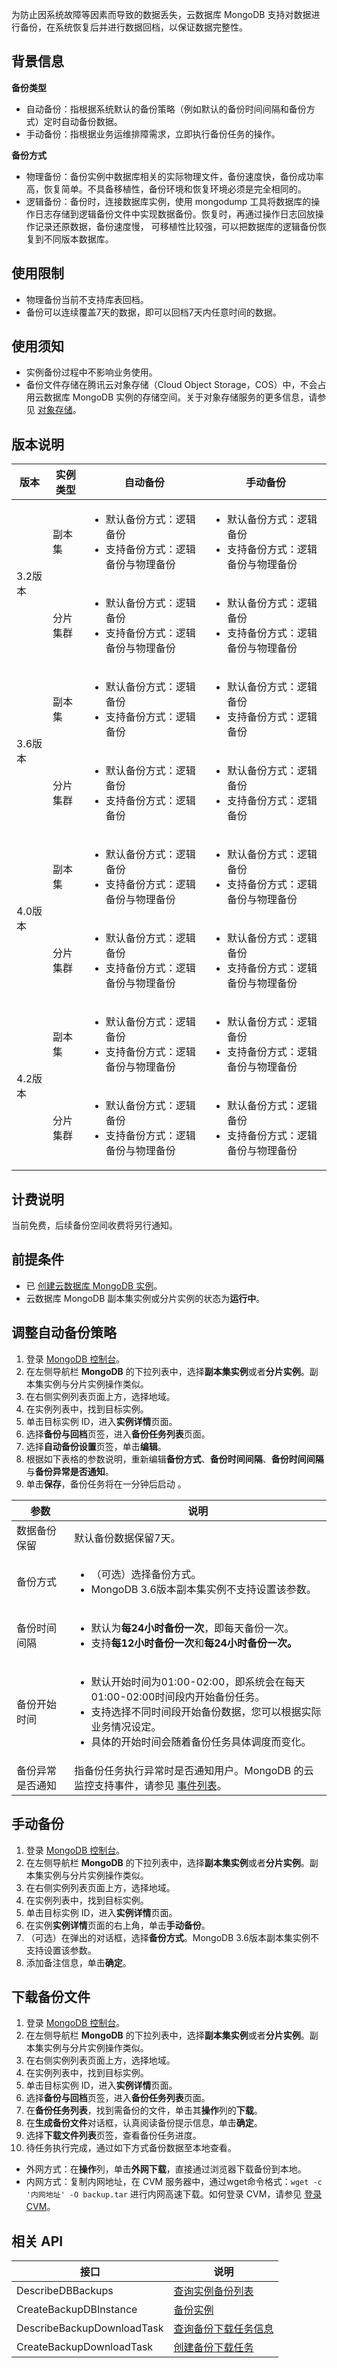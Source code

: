 
为防止因系统故障等因素而导致的数据丢失，云数据库 MongoDB 支持对数据进行备份，在系统恢复后并进行数据回档，以保证数据完整性。

## 背景信息
**备份类型**
- 自动备份：指根据系统默认的备份策略（例如默认的备份时间间隔和备份方式）定时自动备份数据。
- 手动备份：指根据业务运维排障需求，立即执行备份任务的操作。

**备份方式**
- 物理备份：备份实例中数据库相关的实际物理文件，备份速度快，备份成功率高，恢复简单。不具备移植性，备份环境和恢复环境必须是完全相同的。
- 逻辑备份：备份时，连接数据库实例，使用 mongodump 工具将数据库的操作日志存储到逻辑备份文件中实现数据备份。恢复时，再通过操作日志回放操作记录还原数据，备份速度慢， 可移植性比较强，可以把数据库的逻辑备份恢复到不同版本数据库。 

## 使用限制
- 物理备份当前不支持库表回档。
- 备份可以连续覆盖7天的数据，即可以回档7天内任意时间的数据。

## 使用须知
- 实例备份过程中不影响业务使用。
- 备份文件存储在腾讯云对象存储（Cloud Object Storage，COS）中，不会占用云数据库 MongoDB 实例的存储空间。关于对象存储服务的更多信息，请参见 [对象存储](https://cloud.tencent.com/document/product/436)。 

## 版本说明
<table>
<thead><tr><th>版本</th><th>实例类型</th><th>自动备份</th><th>手动备份</th></tr></thead>
<tbody><tr>
<td rowspan="2">3.2版本</td>
<td>副本集</td>
<td><ul><li>默认备份方式：逻辑备份</li><li>支持备份方式：逻辑备份与物理备份</li></ul></td>
<td><ul><li>默认备份方式：逻辑备份</li><li>支持备份方式：逻辑备份与物理备份</li></ul></td></tr>
<tr>
<td>分片集群</td>
<td><ul><li>默认备份方式：逻辑备份</li><li>支持备份方式：逻辑备份与物理备份</li></ul></td>
<td><ul><li>默认备份方式：逻辑备份</li><li>支持备份方式：逻辑备份与物理备份</li></ul></td></tr>
<tr>
<td rowspan="2">3.6版本</td>
<td>副本集</td>
<td><ul><li>默认备份方式：逻辑备份</li><li>支持备份方式：逻辑备份</li></ul></td>
<td><ul><li>默认备份方式：逻辑备份</li><li>支持备份方式：逻辑备份</li></ul></td></tr>
<tr>
<td>分片集群</td>
<td><ul><li>默认备份方式：逻辑备份</li><li>支持备份方式：逻辑备份</li></ul></td>
<td><ul><li>默认备份方式：逻辑备份</li><li>支持备份方式：逻辑备份</li></ul></td></tr>
<tr>
<td rowspan="2">4.0版本</td>
<td>副本集</td>
<td><ul><li>默认备份方式：逻辑备份</li><li>支持备份方式：逻辑备份与物理备份</li></ul></td>
<td><ul><li>默认备份方式：逻辑备份</li><li>支持备份方式：逻辑备份与物理备份</li></ul></td></tr>
<tr>
<td>分片集群</td>
<td><ul><li>默认备份方式：逻辑备份</li><li>支持备份方式：逻辑备份与物理备份</li></ul></td>
<td><ul><li>默认备份方式：逻辑备份</li><li>支持备份方式：逻辑备份与物理备份</li></ul></td></tr>
<tr>
<td rowspan="2">4.2版本</td>
<td>副本集</td>
<td><ul><li>默认备份方式：逻辑备份</li><li>支持备份方式：逻辑备份与物理备份</li></ul></td>
<td><ul><li>默认备份方式：逻辑备份</li><li>支持备份方式：逻辑备份与物理备份</li></ul></td></tr>
<tr>
<td>分片集群</td>
<td><ul><li>默认备份方式：逻辑备份</li><li>支持备份方式：逻辑备份与物理备份</li></ul></td>
<td><ul><li>默认备份方式：逻辑备份</li><li>支持备份方式：逻辑备份与物理备份</li></ul></td></tr>
</tbody></table>

## 计费说明
当前免费，后续备份空间收费将另行通知。

## 前提条件
- 已 [创建云数据库 MongoDB 实例](https://cloud.tencent.com/document/product/240/3551)。
- 云数据库 MongoDB 副本集实例或分片实例的状态为**运行中**。

## 调整自动备份策略
1. 登录 [MongoDB 控制台](https://console.cloud.tencent.com/mongodb)。
2. 在左侧导航栏 **MongoDB** 的下拉列表中，选择**副本集实例**或者**分片实例**。副本集实例与分片实例操作类似。
3. 在右侧实例列表页面上方，选择地域。
4. 在实例列表中，找到目标实例。
5. 单击目标实例 ID，进入**实例详情**页面。
6. 选择**备份与回档**页签，进入**备份任务列表**页面。
7. 选择**自动备份设置**页签，单击**编辑**。
8. 根据如下表格的参数说明，重新编辑**备份方式**、**备份时间间隔**、**备份时间间隔**与**备份异常是否通知**。
9. 单击**保存**，备份任务将在一分钟后启动 。
<table>
<thead><tr><th>参数</th><th>说明</th></tr></thead>
<tbody><tr>
<td>数据备份保留</td><td>默认备份数据保留7天。</td></tr>
<tr>
<td>备份方式</td><td><ul><li>（可选）选择备份方式。</li><li>MongoDB 3.6版本副本集实例不支持设置该参数。</li></ul></td></tr>
<tr>
<td>备份时间间隔</td><td><ul><li>默认为<b>每24小时备份一次</b>，即每天备份一次。</li><li>支持<b>每12小时备份一次</b>和<b>每24小时备份一次。</b></li></ul></td></tr>
<tr>
<td>备份开始时间</td>
<td><ul><li>默认开始时间为01:00-02:00，即系统会在每天01:00-02:00时间段内开始备份任务。</li><li>支持选择不同时间段开始备份数据，您可以根据实际业务情况设定。</li><li>具体的开始时间会随着备份任务具体调度而变化。</li></ul></td></tr>
<tr>
<td>备份异常是否通知</td>
<td>指备份任务执行异常时是否通知用户。MongoDB 的云监控支持事件，请参见 <a href="https://cloud.tencent.com/document/product/248/14363">事件列表</a>。</ul></td></tr>
</tbody></table>      

## 手动备份
1. 登录 [MongoDB 控制台](https://console.cloud.tencent.com/mongodb)。
2. 在左侧导航栏 **MongoDB** 的下拉列表中，选择**副本集实例**或者**分片实例**。副本集实例与分片实例操作类似。
3. 在右侧实例列表页面上方，选择地域。
4. 在实例列表中，找到目标实例。
5. 单击目标实例 ID，进入**实例详情**页面。
6. 在实例**实例详情**页面的右上角，单击**手动备份**。
7. （可选）在弹出的对话框，选择**备份方式**。MongoDB 3.6版本副本集实例不支持设置该参数。
8. 添加备注信息，单击**确定**。

## 下载备份文件
1. 登录 [MongoDB 控制台](https://console.cloud.tencent.com/mongodb)。
2. 在左侧导航栏 **MongoDB** 的下拉列表中，选择**副本集实例**或者**分片实例**。副本集实例与分片实例操作类似。
3. 在右侧实例列表页面上方，选择地域。
4. 在实例列表中，找到目标实例。
5. 单击目标实例 ID，进入**实例详情**页面。
6. 选择**备份与回档**页签，进入**备份任务列表**页面。
7. 在**备份任务列表**，找到需备份的文件，单击其**操作**列的**下载**。
8. 在**生成备份文件**对话框，认真阅读备份提示信息，单击**确定**。
9. 选择**下载文件列表**页签，查看备份任务进度。
10. 待任务执行完成，通过如下方式备份数据至本地查看。
  - 外网方式：在**操作**列，单击**外网下载**，直接通过浏览器下载备份到本地。
  - 内网方式：复制内网地址，在 CVM 服务器中，通过wget命令格式：`wget -c '内网地址' -O backup.tar` 进行内网高速下载。如何登录 CVM，请参见 [登录 CVM](https://cloud.tencent.com/document/product/213/2936#.E6.AD.A5.E9.AA.A43.EF.BC.9A.E7.99.BB.E5.BD.95.E4.BA.91.E6.9C.8D.E5.8A.A1.E5.99.A8)。

## 相关 API
| 接口                       | 说明                                                         |
| -------------------------- | ------------------------------------------------------------ |
| DescribeDBBackups          | [查询实例备份列表](https://cloud.tencent.com/document/product/240/54174) |
| CreateBackupDBInstance     | [备份实例](https://cloud.tencent.com/document/product/240/46599) |
| DescribeBackupDownloadTask | [查询备份下载任务信息](https://cloud.tencent.com/document/product/240/54174) |
| CreateBackupDownloadTask   | [创建备份下载任务](https://cloud.tencent.com/document/product/240/54175) |

